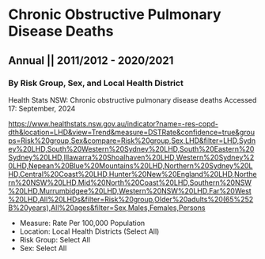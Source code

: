 # Chronic Obstructive Pulmonary Disease Deaths
## Annual || 2011/2012 - 2020/2021
### By Risk Group, Sex, and Local Health District

Health Stats NSW: Chronic obstructive pulmonary disease deaths
Accessed 17: September, 2024

https://www.healthstats.nsw.gov.au/indicator?name=-res-copd-dth&location=LHD&view=Trend&measure=DSTRate&confidence=true&groups=Risk%20group,Sex&compare=Risk%20group,Sex,LHD&filter=LHD,Sydney%20LHD,South%20Western%20Sydney%20LHD,South%20Eastern%20Sydney%20LHD,Illawarra%20Shoalhaven%20LHD,Western%20Sydney%20LHD,Nepean%20Blue%20Mountains%20LHD,Northern%20Sydney%20LHD,Central%20Coast%20LHD,Hunter%20New%20England%20LHD,Northern%20NSW%20LHD,Mid%20North%20Coast%20LHD,Southern%20NSW%20LHD,Murrumbidgee%20LHD,Western%20NSW%20LHD,Far%20West%20LHD,All%20LHDs&filter=Risk%20group,Older%20adults%20(65%252B%20years),All%20ages&filter=Sex,Males,Females,Persons

- Measure: Rate Per 100,000 Population
- Location: Local Health Districts (Select All)
- Risk Group: Select All
- Sex: Select All